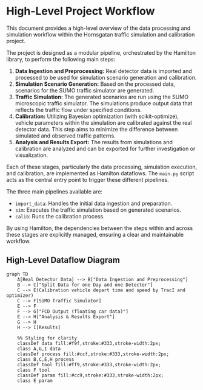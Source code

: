 # High-Level Project Workflow

This document provides a high-level overview of the data processing and simulation workflow within the Hornsgatan traffic simulation and calibration project.

The project is designed as a modular pipeline, orchestrated by the Hamilton library, to perform the following main steps:

1.  **Data Ingestion and Preprocessing:** Real detector data is imported and processed to be used for simulation scenario generation and calibration.
2.  **Simulation Scenario Generation:** Based on the processed data, scenarios for the SUMO traffic simulator are generated.
3.  **Traffic Simulation:** The generated scenarios are run using the SUMO microscopic traffic simulator. The simulations produce output data that reflects the traffic flow under specified conditions.
4.  **Calibration:** Utilizing Bayesian optimization (with scikit-optimize), vehicle parameters within the simulation are calibrated against the real detector data. This step aims to minimize the difference between simulated and observed traffic patterns.
5.  **Analysis and Results Export:** The results from simulations and calibration are analyzed and can be exported for further investigation or visualization.

Each of these stages, particularly the data processing, simulation execution, and calibration, are implemented as Hamilton dataflows. The `main.py` script acts as the central entry point to trigger these different pipelines.

The three main pipelines available are:

-   `import_data`: Handles the initial data ingestion and preparation.
-   `sim`: Executes the traffic simulation based on generated scenarios.
-   `calib`: Runs the calibration process.

By using Hamilton, the dependencies between the steps within and across these stages are explicitly managed, ensuring a clear and maintainable workflow. 

## High-Level Dataflow Diagram

```mermaid
graph TD
    A[Real Detector Data] --> B["Data Ingestion and Preprocessing"]
    B --> C["Split Data for one Day and one Detector"]
    C --> E(Calibration vehicle depart time and speed by TracI and optimizer)
    C --> F[SUMO Traffic Simulator]
    E --> F
    F --> G["FCD Output (floating car data)"]
    E --> H["Analysis & Results Export"]
    G --> H
    H --> I[Results]

    %% Styling for clarity
    classDef data fill:#f9f,stroke:#333,stroke-width:2px;
    class A,G,I data
    classDef process fill:#ccf,stroke:#333,stroke-width:2px;
    class B,C,E,H process
    classDef tool fill:#ff9,stroke:#333,stroke-width:2px;
    class F tool
    classDef param fill:#cc9,stroke:#333,stroke-width:2px;
    class E param
``` 